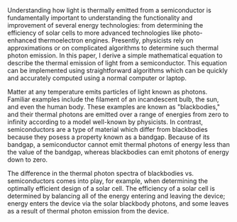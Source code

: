 Understanding how light is thermally emitted from a semiconductor is fundamentally important to understanding the functionality and improvement of several energy technologies: from determining the efficiency of solar cells to more advanced technologies like photo-enhanced thermoelectron engines. Presently, physicists rely on approximations or on complicated algorithms to determine such thermal photon emission. In this paper, I derive a simple mathematical equation to describe the thermal emission of light from a semiconductor. This equation can be implemented using straightforward algorithms which can be quickly and accurately computed using a normal computer or laptop.

Matter at any temperature emits particles of light known as photons. Familiar examples include the filament of an incandescent bulb, the sun, and even the human body. These examples are known as "blackbodies," and their thermal photons are emitted over a range of energies from zero to infinity according to a model well-known by physicists. In contrast, semiconductors are a type of material which differ from blackbodies because they posess a property known as a bandgap. Because of its bandgap, a semiconductor cannot emit thermal photons of energy less than the value of the bandgap, whereas blackbodies can emit photons of energy down to zero.

The difference in the thermal photon spectra of blackbodies vs. semiconductors comes into play, for example, when determining the optimally efficient design of a solar cell. The efficiency of a solar cell is determined by balancing all of the energy entering and leaving the device; energy enters the device via the solar blackbody photons, and some leaves as a result of thermal photon emission from the device.
